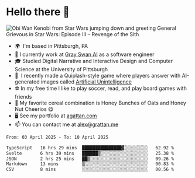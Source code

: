 <!--
**GameDog9988/GameDog9988** is a ✨ _special_ ✨ repository because its `README.md` (this file) appears on your GitHub profile.

Here are some ideas to get you started:

- 🔭 I’m currently working on ...
- 🌱 I’m currently learning ...
- 👯 I’m looking to collaborate on ...
- 🤔 I’m looking for help with ...
- 💬 Ask me about ...
- 📫 How to reach me: ...
- 😄 Pronouns: ...
- ⚡ Fun fact: ...
-->



Hello there 👋
==================================

![Obi Wan Kenobi from Star Wars jumping down and greeting General Grievous in Star Wars: Episode III – Revenge of the Sith](https://github.com/agrattan0820/agrattan0820/assets/51346343/689e56eb-29be-46a5-a079-28ea727b5f7e)


- 🌍  I'm based in Pittsburgh, PA
- 🦢  I currently work at [Gray Swan AI](https://www.grayswan.ai) as a software engineer
- 🎓  Studied Digital Narrative and Interactive Design and Computer Science at the University of Pittsburgh
- 👾  I recently made a Quiplash-style game where players answer with AI-generated images called [Artificial Unintelligence](https://github.com/agrattan0820/artificial-unintelligence)
- ⚽  In my free time I like to play soccer, read, and play board games with friends
- 🥣  My favorite cereal combination is Honey Bunches of Oats and Honey Nut Cheerios 😋
- 🖥️  See my portfolio at [agattan.com](http://agrattan.com/)
- 📫  You can contact me at [alex@grattan.me](mailto:alex@grattan.me)

<!--START_SECTION:waka-->

```txt
From: 03 April 2025 - To: 10 April 2025

TypeScript   16 hrs 29 mins  ███████████████▓░░░░░░░░░   62.92 %
Svelte       6 hrs 39 mins   ██████▒░░░░░░░░░░░░░░░░░░   25.38 %
JSON         2 hrs 25 mins   ██▒░░░░░░░░░░░░░░░░░░░░░░   09.26 %
Markdown     13 mins         ▒░░░░░░░░░░░░░░░░░░░░░░░░   00.83 %
CSV          8 mins          ░░░░░░░░░░░░░░░░░░░░░░░░░   00.56 %
```

<!--END_SECTION:waka-->
